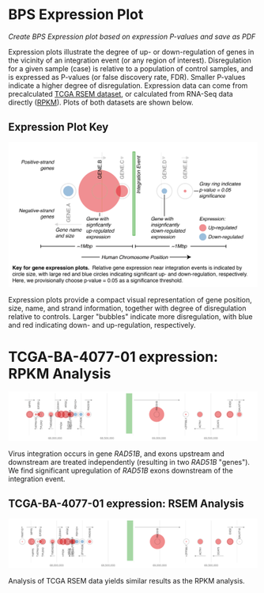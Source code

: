 # BPS Expression Plot 

*Create BPS Expression plot based on expression P-values and save as PDF*

Expression plots illustrate the degree of up- or down-regulation of genes in
the vicinity of an integration event (or any region of interest).
Disregulation for a given sample (case) is relative to a population of control
samples, and is expressed as P-values (or false discovery rate, FDR).  Smaller
P-values indicate a higher degree of disregulation.  Expression data can come
from precalculated [TCGA RSEM dataset](../M_RSEM_Expression/README.md), or calculated from RNA-Seq data directly
([RPKM](../L_Expression/README.md)).  Plots of both datasets are shown below.

## Expression Plot Key
<img src="../doc/ExpressionPlotKey.png" width="600"/>

Expression plots provide a compact visual representation of gene position, size, name, and strand information,
together with degree of disregulation relative to controls.  Larger "bubbles" indicate more disregulation,
with blue and red indicating down- and up-regulation, respectively.  
 


# TCGA-BA-4077-01 expression: RPKM Analysis
<img src="plots/TCGA-BA-4077-01B-01D-2268-08.AA.chr14.RPKM.FDR.bubble.png" width="800"/>

Virus integration occurs in gene *RAD51B*, and exons upstream and downstream
are treated independently (resulting in two *RAD51B* "genes").  We find
significant upregulation of *RAD51B* exons downstream of the integration event.  

## TCGA-BA-4077-01 expression: RSEM Analysis
<img src="plots/TCGA-BA-4077-01B-01D-2268-08.AA.chr14.RSEM.FDR.bubble.png" width="800"/>

Analysis of TCGA RSEM data yields similar results as the RPKM analysis.
